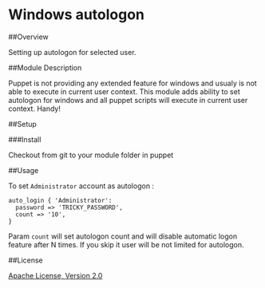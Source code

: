 # Windows autologon


##Overview

Setting up autologon
 for selected user.

##Module Description

Puppet is not providing any extended feature for windows and usualy is not able to execute in current user context. This module adds ability to set autologon
 for windows and all puppet scripts will execute in current user context. Handy!

##Setup

###Install

Checkout from git to your module folder in puppet

##Usage

To set `Administrator` account as autologon
:

    auto_login { 'Administrator':
      password => 'TRICKY_PASSWORD',
      count => '10',
    }


Param `count` will set autologon count and will disable automatic logon feature after N times. If you skip it user will be not limited for autologon.

##License

[Apache License, Version 2.0](http://www.apache.org/licenses/LICENSE-2.0.html)


